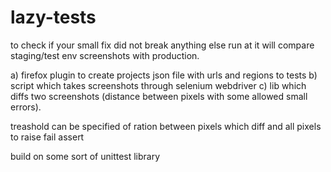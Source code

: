 lazy-tests
==========

to check if your small fix did not break anything else run at it will compare 
staging/test env screenshots with production.

a) firefox plugin to create projects json file with urls and regions to tests
b) script which takes screenshots through selenium webdriver
c) lib which diffs two screenshots (distance between pixels with some allowed small errors).

treashold can be specified of ration between pixels which diff and all pixels to raise fail assert

build on some sort of unittest library
